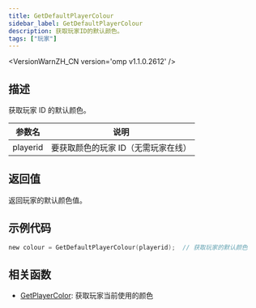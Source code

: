 ```yaml
---
title: GetDefaultPlayerColour
sidebar_label: GetDefaultPlayerColour
description: 获取玩家ID的默认颜色。
tags: ["玩家"]
---
```


<VersionWarnZH_CN version='omp v1.1.0.2612' />

## 描述

获取玩家 ID 的默认颜色。

| 参数名   | 说明                                |
| -------- | ----------------------------------- |
| playerid | 要获取颜色的玩家 ID（无需玩家在线） |

## 返回值

返回玩家的默认颜色值。

## 示例代码

```c
new colour = GetDefaultPlayerColour(playerid);  // 获取玩家的默认颜色
```

## 相关函数

- [GetPlayerColor](GetPlayerColor): 获取玩家当前使用的颜色
